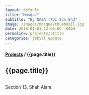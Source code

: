 ```yaml
---
layout: default
title: "Mosque"
subtitle: "By NAZA TTDI Sdn Bhd"
image: /images/mosque/thumbnail.jpg
date: 2010-01-01 12:00:00 -0400
permalink: projects/:title
categories: jekyll update
---
```


<section>
  <h4>
    <a href="{{ site.baseurl }}/projects">Projects</a> / {{page.title}}
  </h4>
  <h1 class="header">{{page.title}}</h1>
  <div class="row">
    <div class="8u 12u$(medium)">
      <span class="image fit"><img src="{{ site.baseurl }}/images/mosque/pic01.jpg" alt="" /></span>
    </div>
    <div class="4u$ 12u$(medium)">
      <p>
        Section 13, Shah Alam.
      </p>
    </div>
  </div>
</section>